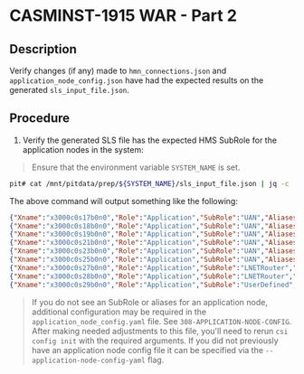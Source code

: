 # CASMINST-1915 WAR - Part 2
## Description
Verify changes (if any) made to `hmn_connections.json` and `application_node_config.json` have had the expected
results on the generated `sls_input_file.json`.

## Procedure
1. Verify the generated SLS file has the expected HMS SubRole for the application nodes in the system:
> Ensure that the environment variable `SYSTEM_NAME` is set.
```bash
pit# cat /mnt/pitdata/prep/${SYSTEM_NAME}/sls_input_file.json | jq -c '.Hardware[] | select(.ExtraProperties.Role == "Application") | { Xname: .Xname, Role: .ExtraProperties.Role, SubRole: .ExtraProperties.SubRole, Aliases: .ExtraProperties.Aliases }' 
```

The above command will output something like the following:
```json
{"Xname":"x3000c0s17b0n0","Role":"Application","SubRole":"UAN","Aliases":["uan01"]}
{"Xname":"x3000c0s18b0n0","Role":"Application","SubRole":"UAN","Aliases":["uan02"]}
{"Xname":"x3000c0s19b0n0","Role":"Application","SubRole":"UAN","Aliases":["uan03"]}
{"Xname":"x3000c0s21b0n0","Role":"Application","SubRole":"UAN","Aliases":["uan04"]}
{"Xname":"x3000c0s23b0n0","Role":"Application","SubRole":"UAN","Aliases":["uan05"]}
{"Xname":"x3000c0s25b0n0","Role":"Application","SubRole":"UAN","Aliases":["uan06"]}
{"Xname":"x3000c0s27b0n0","Role":"Application","SubRole":"LNETRouter","Aliases":["lnet01"]}
{"Xname":"x3000c0s28b0n0","Role":"Application","SubRole":"LNETRouter","Aliases":["lnet02"]}
{"Xname":"x3000c0s29b0n0","Role":"Application","SubRole":"UserDefined","Aliases":["slurm01"]}
```

> If you do not see an SubRole or aliases for an application node, additional configuration may be required in the 
> `application_node_config.yaml` file. See `308-APPLICATION-NODE-CONFIG`. After making needed adjustments to this file,
> you'll need to rerun `csi config init` with the required arguments. If you did not previously have an application 
> node config file it can be specified via the `--application-node-config-yaml` flag.